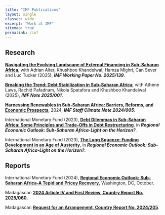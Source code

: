 ```yaml
---
title: "IMF Publications"
layout: single
classes: wide
excerpt: "Work at IMF"
sitemap: true
permalink: /imf
---
```


## Research

[**Navigating the Evolving Landscape of External Financing in Sub-Saharan Africa**](https://www.imf.org/en/Publications/WP/Issues/2025/07/04/Navigating-the-Evolving-Landscape-of-External-Financing-in-Sub-Saharan-Africa-568248), with Adrian Alter, Khushboo Khandelwal, Hamza Mighri, Can Sever and Luc Tucker (2025), ***IMF Working Paper No. 2025/139***.

[**Breaking the Trend: Debt Stabilization in Sub-Saharan Africa**](https://www.imf.org/en/Publications/IMF-Notes/Issues/2025/04/25/Breaking-the-Trend-Debt-Stabilization-in-Sub-Saharan-Africa-566178), with Athene Laws, Rachid Pafadnam, Nikola Spatafora and Khushboo Khandelwal (2025), ***IMF Note 2025/001***.

[**Harnessing Renewables in Sub-Saharan Africa: Barriers, Reforms, and Economic Prospects**](https://www.imf.org/en/Publications/staff-climate-notes/Issues/2024/10/08/Harnessing-Renewables-in-Sub-Saharan-Africa-Barriers-Reforms-and-Economic-Prospects-555077), 2024, ***IMF Staff Climate Note 2024/005***.

International Monetary Fund (2023), [**Debt Dilemmas in Sub-Saharan Africa: Some Principles and Trade-Offs in Debt Restructuring**](https://www.imf.org/en/Publications/REO/SSA/Issues/2023/10/16/regional-economic-outlook-for-sub-saharan-africa-october-2023), in ***Regional Economic Outlook: Sub-Saharan Africa-Light on the Horizon?***.

International Monetary Fund (2023), [**The Long Squeeze: Funding Development in an Age of Austerity**](https://www.imf.org/en/Publications/REO/SSA/Issues/2023/10/16/regional-economic-outlook-for-sub-saharan-africa-october-2023), in ***Regional Economic Outlook: Sub-Saharan Africa-Light on the Horizon?***.

## Reports
International Monetary Fund (2024), [**Regional Economic Outlook: Sub-Saharan Africa-A Tepid and Pricey Recovery**](https://www.imf.org/en/Publications/REO/SSA/Issues/2024/04/19/regional-economic-outlook-for-sub-saharan-africa-april-2024), Washington, DC, October.

Madagascar: [**2024 Article IV and First Review, Country Report No. 2025/060**](https://doi.org/10.5089/9798229003834.002).

Madagascar: [**Request for an Arrangement, Country Report No. 2024/205**](https://doi.org/10.5089/9798400281709.002).

